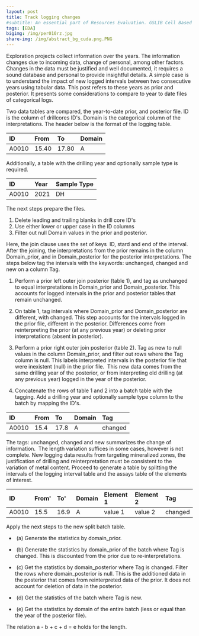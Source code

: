```yaml
---
layout: post
title: Track logging changes
#subtitle: An essential part of Resources Evaluation. GSLIB Cell Based Method.
tags: [EDA]
bigimg: /img/per010rz.jpg
share-img: /img/abstract_bg_cuda.png.PNG
---
```


Exploration projects collect information over the years. The information changes due to incoming data, change of personal, among other factors. Changes in the data must be justified and well documented, it requires a sound database and personal to provide insightful details. A simple case is to understand the impact of new logged intervals between two consecutive years using tabular data. This post refers to these years as prior and posterior. It presents some considerations to compare to year to date files of categorical logs.

Two data tables are compared, the year-to-date prior, and posterior file.  ID is the column of drillcores ID's. Domain is the categorical column of the interpretations. The header below is the format of the logging table. 

| ID | From | To | Domain |
| :--- | :---- | :--- | :--- |
| A0010 | 15.40 | 17.80 | A |

Additionally, a table with the  drilling year and optionally sample type is required.

| ID | Year | Sample Type |
| :--- |:--- | :--- |
| A0010 | 2021 | DH |

The next steps prepare the files.

1. Delete leading and trailing blanks in drill core ID's
2. Use either lower or upper case in the ID columns
3. Filter out null Domain values in the prior and posterior.

Here, the join clause uses the set of keys  ID, stard and end of the interval. After the joining, the interpretations from the prior remains in the column Domain_prior, and in Domain_posterior for the posterior interpretations. The steps below tag the intervals with the keywords: unchanged, changed and new on a column Tag.

1. Perform a prior left outer join posterior (table 1), and tag as unchanged to equal interpretations in Domain_prior and Domain_posterior. This accounts for logged intervals in the prior and posterior tables that remain unchanged.

2. On table 1, tag intervals where Domain_prior and Domain_posterior are different, with changed. This step accounts for the intervals logged in the prior file, different in the posterior. Differences come from reinterpreting the prior (at any previous year) or deleting prior interpretations (absent in posterior).

3. Perform a prior right outer join posterior (table 2). Tag as new to null values in the column Domain_prior, and filter out rows where the Tag column is null. This labels interpreted intervals in the posterior file that were inexistent (null) in the prior file.  This new data comes from the same drilling year of the posterior, or from interpreting old drilling (at any previous year) logged in the year of the posterior.

4. Concatenate the rows of table 1 and 2 into a batch table with the tagging. Add a drilling year and optionally sample type column to the batch by mapping the ID's.

| ID | From | To | Domain | Tag |
| :--- |:--- | :--- | :--- | :--- |
| A0010 | 15.4 | 17.8 | A | changed |

The tags: unchanged, changed and new summarizes the change of information.  The length variation suffices in some cases, however is not complete. New logging data results from targeting mineralized zones, the justification of drilling and reinterpretation must be consistent to the variation of metal content. Proceed to generate a table by splitting the intervals of the logging interval table and the assays table of the elements of interest. 

| ID | From' | To' | Domain | Element 1 | Element 2 | Tag |
| :--- |:--- | :--- | :--- | :--- | :--- | :--- |
| A0010 | 15.5 | 16.9 | A | value 1 | value 2 | changed |

Apply the next steps to the new split batch table.

-  (a) Generate the statistics by domain_prior.

-  (b) Generate the statistics by domain_prior of the batch where Tag is changed. This is discounted from the prior due to re-interpretations.

-  (c) Get the statistics by domain_posterior where Tag is changed. Filter the rows where domain_posterior is null. This is the additioned data in the posterior that comes from reinterpreted data of the prior. It does not account for deletion of data in the posterior.

-  (d) Get the statistics of the batch where Tag is new.

-  (e) Get the statistics by domain of the entire batch (less or equal than the year of the posterior file).

The relation a - b + c + d = e holds for the length.